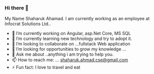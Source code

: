 ### Hi there 👋
My Name Shaharuk Ahamad. I am currently working as an employee at Infocrat Solutions Ltd..
- 🔭 I’m currently working on Angular, asp.Net Core, MS SQL
- 🌱 I’m currently learning new technology and try to adopt it.
- 👯 I’m looking to collaborate on ...fullstack Web application
- 🤔 I’m looking for opportunities to grow my knowledge ...
- 💬 Ask me about ..anything i am trying to help you.
- 📫 How to reach me: ... shaharuk.ahmad.cse@gmail.com
- ⚡ Fun fact: I love to travel and eat
